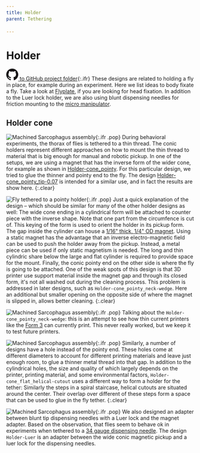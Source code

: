 ```yaml
---
title: Holder
parent: Tethering

---
```


# Holder 

[![Open GitHub folder](/assets/img/GitHub-Mark-32px.png) to GitHub project folder](https://github.com/reiserlab/Component-Design/tree/main/Tethering/Tether_holder){:.ifr}
These designs are related to holding a fly in place, for example during an experiment. Here we list ideas to body fixate a fly. Take a look at [Flyplate](/flyplate), if you are looking for head fixation. In addition to the Luer lock holder, we are also using blunt dispensing needles for friction mounting to the [micro manipulator](/micromanipulator).

## Holder cone

![Machined Sarcophagus assembly]({{"/assets/img/Tethering/Tether_mount/Tether_holder_cone_tip-0.07.png"|relative_url}}){:.ifr .pop}
During behavioral experiments, the thorax of flies is tethered to a thin thread. The conic holders represent different approaches on how to mount the thin thread to material that is big enough for manual and robotic pickup. In one of the setups, we are using a magnet that has the inverse form of the wider cone, for example as shown in [Holder-cone_pointy](Holder-cone_pointy.stl). For this particular design, we tried to glue the thinner and pointy end to the fly. The design [Holder-cone_pointy_tip-0.07](Holder-cone_pointy_tip-0.07.stl) is intended for a similar use, and in fact the results are show here.
{:.clear}

![Fly tethered to a pointy holder]({{"/assets/img/Tethering/Tether_mount/Tether_holder_cone_tip-0.07_form3_03_2019-11_fly.jpg"|relative_url}}){:.ifr .pop}
Just a quick explanation of the design – which should be similar for many of the other holder designs as well: The wide cone ending in a cylindrical form will be attached to counter piece with the inverse shape. Note that one part from the circumfence is cut of. This keying of the form is used to orient the holder in its pickup form. The gap inside the cylinder can house a [1/16" thick, 1/4" OD magnet](https://www.mcmaster.com/5862k141). Using a static magnet has the advantage that an inverse electro-magnetic field can be used to push the holder away from the pickup. Instead, a metal piece can be used if only static magnetism is needed. The long and thin cylindric share below the large and flat cylinder is required to provide space for the mount. Finally, the conic pointy end on the other side is where the fly is going to be attached. One of the weak spots of this design is that 3D printer use support material inside the magnet gap and through its closed form, it's not all washed out during the cleaning process. This problem is addressed in later designs, such as `Holder-cone_pointy_neck-wedge`. Here an additional but smaller opening on the opposite side of where the magnet is slipped in, allows better cleaning.
{:.clear}

![Machined Sarcophagus assembly]({{"/assets/img/Tethering/Tether_mount/Tether_holder_cone_tip_neck-wedge.png"|relative_url}}){:.ifr .pop}
Talking about the `Holder-cone_pointy_neck-wedge`: this is an attempt to see how thin current printers like the [Form 3](/production) can currently print. This never really worked, but we keep it to test future printers.

![Machined Sarcophagus assembly]({{"/assets/img/Tethering/Tether_mount/Tether_holder_flat-cone_hole-0.3mm.png"|relative_url}}){:.ifr .pop}
Similarly, a number of designs have a hole instead of the pointy end. These holes come at different diameters to account for different printing materials and leave just enough room, to glue a thinner metal thread into that gap. In addition to the cylindrical holes, the size and quality of which largely depends on the printer, printing material, and some environmental factors, `Holder-cone_flat_helical-cutout` uses a different way to form a holder for the tether: Similarly the steps in a spiral staircase, helical cutouts are situated around the center. Their overlap over different of these steps form a space that can be used to glue in the fly tether.
{:.clear}

![Machined Sarcophagus assembly]({{"/assets/img/Tethering/Tether_mount/Adapter_Magnet_Luer.png"|relative_url}}){:.ifr .pop}
We also designed an adapter between blunt tip dispensing needles with a Luer lock and the magnet adapter. Based on the observation, that flies seem to behave ok in experiments when tethered to a [34 gauge dispensing needle](https://www.amazon.com/dp/B07KGPDSHX/). The design `Holder-Luer` is an adapter between the wide conic magnetic pickup and a luer lock for the dispensing needles.